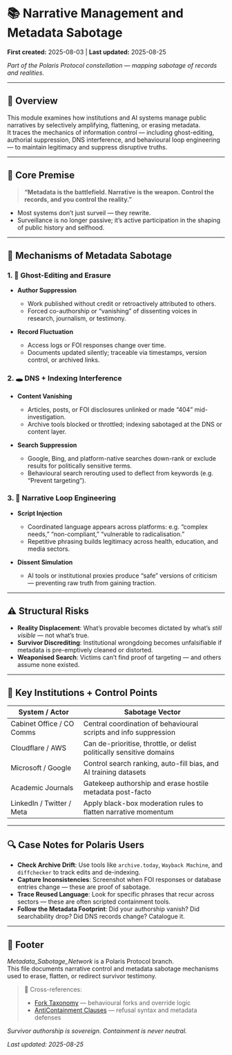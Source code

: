 # 📚 Narrative Management and Metadata Sabotage  

**First created:** 2025-08-03 | **Last updated:** 2025-08-25  

*Part of the Polaris Protocol constellation — mapping sabotage of records and realities.*  

---

## 📌 Overview  

This module examines how institutions and AI systems manage public narratives by selectively amplifying, flattening, or erasing metadata.  
It traces the mechanics of information control — including ghost-editing, authorial suppression, DNS interference, and behavioural loop engineering — to maintain legitimacy and suppress disruptive truths.  

---

## 🧠 Core Premise  

> **“Metadata is the battlefield. Narrative is the weapon. Control the records, and you control the reality.”**  

- Most systems don’t just surveil — they rewrite.  
- Surveillance is no longer passive; it’s active participation in the shaping of public history and selfhood.  

---

## 🧾 Mechanisms of Metadata Sabotage  

### 1. 🧹 Ghost-Editing and Erasure  

- **Author Suppression**  
  - Work published without credit or retroactively attributed to others.  
  - Forced co-authorship or “vanishing” of dissenting voices in research, journalism, or testimony.  

- **Record Fluctuation**  
  - Access logs or FOI responses change over time.  
  - Documents updated silently; traceable via timestamps, version control, or archived links.  

### 2. 🕳 DNS + Indexing Interference  

- **Content Vanishing**  
  - Articles, posts, or FOI disclosures unlinked or made “404” mid-investigation.  
  - Archive tools blocked or throttled; indexing sabotaged at the DNS or content layer.  

- **Search Suppression**  
  - Google, Bing, and platform-native searches down-rank or exclude results for politically sensitive terms.  
  - Behavioural search rerouting used to deflect from keywords (e.g. “Prevent targeting”).  

### 3. 🔄 Narrative Loop Engineering  

- **Script Injection**  
  - Coordinated language appears across platforms: e.g. “complex needs,” “non-compliant,” “vulnerable to radicalisation.”  
  - Repetitive phrasing builds legitimacy across health, education, and media sectors.  

- **Dissent Simulation**  
  - AI tools or institutional proxies produce “safe” versions of criticism — preventing raw truth from gaining traction.  

---

## ⚠️ Structural Risks  

- **Reality Displacement**: What’s provable becomes dictated by what’s *still visible* — not what’s true.  
- **Survivor Discrediting**: Institutional wrongdoing becomes unfalsifiable if metadata is pre-emptively cleaned or distorted.  
- **Weaponised Search**: Victims can’t find proof of targeting — and others assume none existed.  

---

## 🧮 Key Institutions + Control Points  

| System / Actor | Sabotage Vector |
|----------------|-----------------|
| Cabinet Office / CO Comms | Central coordination of behavioural scripts and info suppression |
| Cloudflare / AWS | Can de-prioritise, throttle, or delist politically sensitive domains |
| Microsoft / Google | Control search ranking, auto-fill bias, and AI training datasets |
| Academic Journals | Gatekeep authorship and erase hostile metadata post-facto |
| LinkedIn / Twitter / Meta | Apply black-box moderation rules to flatten narrative momentum |  

---

## 🔍 Case Notes for Polaris Users  

- **Check Archive Drift**: Use tools like `archive.today`, `Wayback Machine`, and `diffchecker` to track edits and de-indexing.  
- **Capture Inconsistencies**: Screenshot when FOI responses or database entries change — these are proof of sabotage.  
- **Trace Reused Language**: Look for specific phrases that recur across sectors — these are often scripted containment tools.  
- **Follow the Metadata Footprint**: Did your authorship vanish? Did searchability drop? Did DNS records change? Catalogue it.  

---

## 🏮 Footer  

*Metadata_Sabotage_Network* is a Polaris Protocol branch.  
This file documents narrative control and metadata sabotage mechanisms used to erase, flatten, or redirect survivor testimony.  

> 📡 Cross-references:  
> - [Fork Taxonomy](../Fork_Taxonomy/README.md) — behavioural forks and override logic  
> - [AntiContainment Clauses](../AntiContainment_Clauses/README.md) — refusal syntax and metadata defenses  

*Survivor authorship is sovereign. Containment is never neutral.*  

_Last updated: 2025-08-25_  
